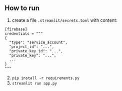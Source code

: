 ## How to run

1. create a file `.streamlit/secrets.toml` with content:

```
[firebase]
credentials = """
{
  "type": "service_account",
  "project_id": "...",
  "private_key_id": "...",
  "private_key": "...",
  ...
}
"""
```

2. `pip install -r requirements.py`
3. `streamlit run app.py`